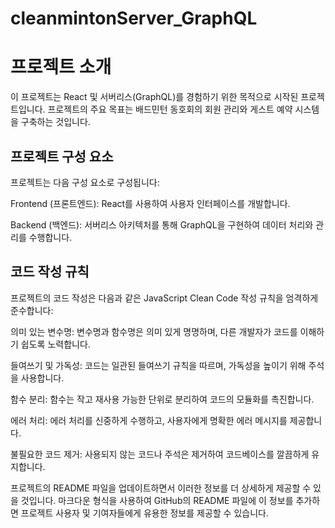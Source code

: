 ﻿# cleanmintonServer_GraphQL

# 프로젝트 소개
이 프로젝트는 React 및 서버리스(GraphQL)를 경험하기 위한 목적으로 시작된 프로젝트입니다. 프로젝트의 주요 목표는 배드민턴 동호회의 회원 관리와 게스트 예약 시스템을 구축하는 것입니다.

## 프로젝트 구성 요소
프로젝트는 다음 구성 요소로 구성됩니다:

Frontend (프론트엔드): React를 사용하여 사용자 인터페이스를 개발합니다.

Backend (백엔드): 서버리스 아키텍처를 통해 GraphQL을 구현하여 데이터 처리와 관리를 수행합니다.

## 코드 작성 규칙
프로젝트의 코드 작성은 다음과 같은 JavaScript Clean Code 작성 규칙을 엄격하게 준수합니다:

의미 있는 변수명: 변수명과 함수명은 의미 있게 명명하며, 다른 개발자가 코드를 이해하기 쉽도록 노력합니다.

들여쓰기 및 가독성: 코드는 일관된 들여쓰기 규칙을 따르며, 가독성을 높이기 위해 주석을 사용합니다.

함수 분리: 함수는 작고 재사용 가능한 단위로 분리하여 코드의 모듈화를 촉진합니다.

에러 처리: 에러 처리를 신중하게 수행하고, 사용자에게 명확한 에러 메시지를 제공합니다.

불필요한 코드 제거: 사용되지 않는 코드나 주석은 제거하여 코드베이스를 깔끔하게 유지합니다.

프로젝트의 README 파일을 업데이트하면서 이러한 정보를 더 상세하게 제공할 수 있을 것입니다. 마크다운 형식을 사용하여 GitHub의 README 파일에 이 정보를 추가하면 프로젝트 사용자 및 기여자들에게 유용한 정보를 제공할 수 있습니다.
